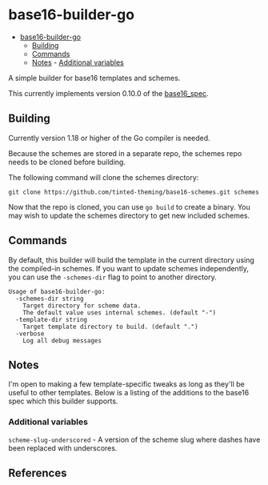 # base16-builder-go

<!--toc:start-->

- [base16-builder-go](#base16-builder-go)
  - [Building](#building)
  - [Commands](#commands)
  - [Notes](#notes) - [Additional variables](#additional-variables)
  <!--toc:end-->

A simple builder for base16 templates and schemes.

This currently implements version 0.10.0 of the [base16_spec].

## Building

Currently version 1.18 or higher of the Go compiler is needed.

Because the schemes are stored in a separate repo, the schemes repo needs to
be cloned before building.

The following command will clone the schemes directory:

```text
git clone https://github.com/tinted-theming/base16-schemes.git schemes
```

Now that the repo is cloned, you can use `go build` to create a binary. You may
wish to update the schemes directory to get new included schemes.

## Commands

By default, this builder will build the template in the current directory using
the compiled-in schemes. If you want to update schemes independently, you can
use the `-schemes-dir` flag to point to another directory.

```text
Usage of base16-builder-go:
  -schemes-dir string
    Target directory for scheme data.
    The default value uses internal schemes. (default "-")
  -template-dir string
    Target template directory to build. (default ".")
  -verbose
    Log all debug messages
```

## Notes

I'm open to making a few template-specific tweaks as long as they'll be useful
to other templates. Below is a listing of the additions to the base16 spec which
this builder supports.

### Additional variables

`scheme-slug-underscored` - A version of the scheme slug where dashes have
been replaced with underscores.

## References

[base16_spec]: https://github.com/tinted-theming/home
